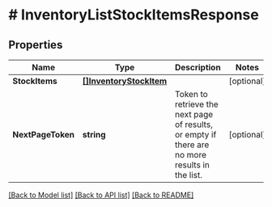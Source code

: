 # # InventoryListStockItemsResponse


## Properties 


Name | Type | Description | Notes
------------ | ------------- | ------------- | -------------
**StockItems**| [**[]InventoryStockItem**](InventoryStockItem.md) |   | [optional]
**NextPageToken**| **string** | Token to retrieve the next page of results, or empty if there are no more results in the list.  | [optional]


[[Back to Model list]](../../README.md#models) [[Back to API list]](../../README.md#endpoints) [[Back to README]](../../README.md)

